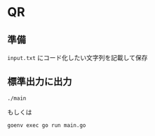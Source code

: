 # QR

## 準備

`input.txt` にコード化したい文字列を記載して保存

## 標準出力に出力

```shell
./main
```

もしくは

```shell
goenv exec go run main.go
```
